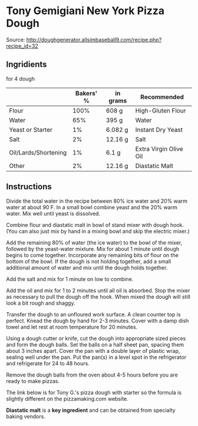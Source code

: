 # Tony Gemigiani New York Pizza Dough

Source: http://doughgenerator.allsimbaseball9.com/recipe.php?recipe_id=32

## Ingridients 

for 4 dough

|   						| Bakers' % 	| in grams | Recommended 		|
|----------------------|------------|----------|-------------|
| Flour 					| 100%			| 608 g	| High-Gluten Flour |
| Water 					| 65%	   		|   395 g | Water|
| Yeast or Starter 		| 1%			|    6.082 g |Instant Dry Yeast|
| Salt 					| 2%			|   12.16 g	 | Salt|
| Oil/Lards/Shortening	| 1% 			|  6.1 g	 | Extra Virgin Olive Oil|
| Other 					| 2%			|   12.16 g	 |Diastatic Malt|

## Instructions

Divide the total water in the recipe between 80% ice water and 20% warm water at about 90 F. In a small bowl combine yeast and the 20% warm water. Mix well until yeast is dissolved.

Combine flour and diastatic malt in bowl of stand mixer with dough hook. (You can also just mix by hand in a mixing bowl and skip the electric mixer.)

Add the remaining 80% of water (the ice water) to the bowl of the mixer, followed by the yeast-water mixture. Mix for about 1 minute until dough begins to come together. Incorporate any remaining bits of flour on the bottom of the bowl. If the dough is not holding together, add a small additional amount of water and mix until the dough holds together.

Add the salt and mix for 1 minute on low to combine.

Add the oil and mix for 1 to 2 minutes until all oil is absorbed. Stop the mixer as necessary to pull the dough off the hook. When mixed the dough will still look a bit rough and shaggy.

Transfer the dough to an unfloured work surface. A clean counter top is perfect. Knead the dough by hand for 2-3 minutes. Cover with a damp dish towel and let rest at room temperature for 20 minutes.

Using a dough cutter or knife, cut the dough into appropriate sized pieces and form the dough balls. Set the balls on a half sheet pan, spacing them about 3 inches apart. Cover the pan with a double layer of plastic wrap, sealing well under the pan. Put the pan(s) in a level spot in the refrigerator and refrigerate for 24 to 48 hours.

Remove the dough balls from the oven about 4-5 hours before you are ready to make pizzas.

The link below is for Tony G.'s pizza dough with starter so the formula is slightly different on the pizzamaking.com website.

**Diastatic malt** is a **key ingredient** and can be obtained from specialty baking vendors.